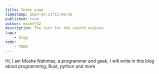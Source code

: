 ```yaml
---
title: Index page
timestamp: 2024-02-11T12:00:00
published: true
author: moshe742
description: The text for the search engines
tags:
    - blog
todo:
    - TODO
---
```


Hi, I am Moshe Nahmias, a programmer and geek, I will write in this blog about programming, Rust, python and more
